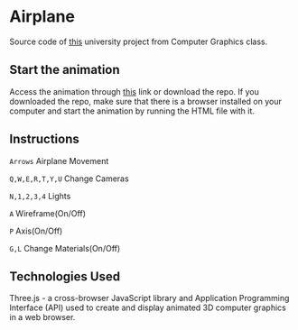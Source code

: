 # Airplane

Source code of [this](http://web.tecnico.ulisboa.pt/~ist186512/projects/airplane/) university project from Computer Graphics class. 

## Start the animation

Access the animation through [this](http://web.tecnico.ulisboa.pt/~ist186512/projects/airplane/) link or download the repo.
If you downloaded the repo, make sure that there is a browser installed on your computer and start the animation by running the HTML file with it.

## Instructions

```Arrows``` Airplane Movement

```Q,W,E,R,T,Y,U``` Change Cameras

```N,1,2,3,4``` Lights

```A``` Wireframe(On/Off)

```P``` Axis(On/Off)

```G,L``` Change Materials(On/Off)

## Technologies Used

Three.js - a cross-browser JavaScript library and Application Programming Interface (API) used to create and display animated 3D computer graphics in a web browser. 
